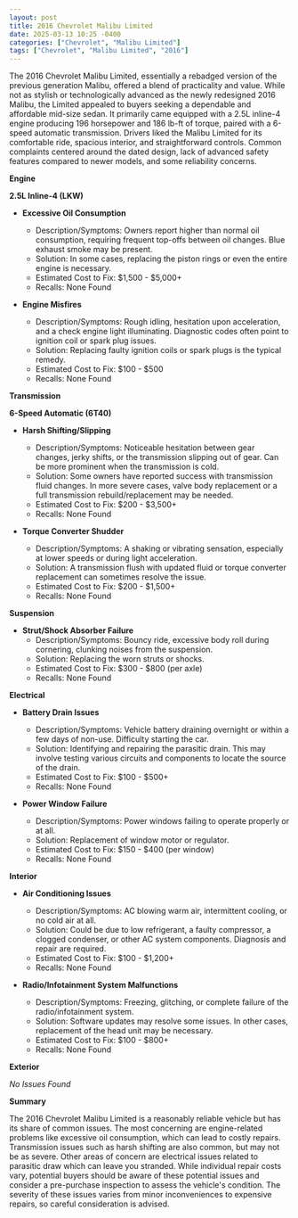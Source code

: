 ```yaml
---
layout: post
title: 2016 Chevrolet Malibu Limited
date: 2025-03-13 10:25 -0400
categories: ["Chevrolet", "Malibu Limited"]
tags: ["Chevrolet", "Malibu Limited", "2016"]
---
```

The 2016 Chevrolet Malibu Limited, essentially a rebadged version of the previous generation Malibu, offered a blend of practicality and value. While not as stylish or technologically advanced as the newly redesigned 2016 Malibu, the Limited appealed to buyers seeking a dependable and affordable mid-size sedan. It primarily came equipped with a 2.5L inline-4 engine producing 196 horsepower and 186 lb-ft of torque, paired with a 6-speed automatic transmission. Drivers liked the Malibu Limited for its comfortable ride, spacious interior, and straightforward controls. Common complaints centered around the dated design, lack of advanced safety features compared to newer models, and some reliability concerns.

**Engine**

**2.5L Inline-4 (LKW)**

*   **Excessive Oil Consumption**
    *   Description/Symptoms: Owners report higher than normal oil consumption, requiring frequent top-offs between oil changes. Blue exhaust smoke may be present.
    *   Solution: In some cases, replacing the piston rings or even the entire engine is necessary.
    *   Estimated Cost to Fix: $1,500 - $5,000+
    *   Recalls: None Found

* **Engine Misfires**
    * Description/Symptoms: Rough idling, hesitation upon acceleration, and a check engine light illuminating. Diagnostic codes often point to ignition coil or spark plug issues.
    * Solution: Replacing faulty ignition coils or spark plugs is the typical remedy.
    * Estimated Cost to Fix: $100 - $500
    * Recalls: None Found

**Transmission**

**6-Speed Automatic (6T40)**

*   **Harsh Shifting/Slipping**
    *   Description/Symptoms: Noticeable hesitation between gear changes, jerky shifts, or the transmission slipping out of gear. Can be more prominent when the transmission is cold.
    *   Solution: Some owners have reported success with transmission fluid changes. In more severe cases, valve body replacement or a full transmission rebuild/replacement may be needed.
    *   Estimated Cost to Fix: $200 - $3,500+
    *   Recalls: None Found

*   **Torque Converter Shudder**
    *   Description/Symptoms: A shaking or vibrating sensation, especially at lower speeds or during light acceleration.
    *   Solution: A transmission flush with updated fluid or torque converter replacement can sometimes resolve the issue.
    *   Estimated Cost to Fix: $200 - $1,500+
    *   Recalls: None Found

**Suspension**

*   **Strut/Shock Absorber Failure**
    *   Description/Symptoms: Bouncy ride, excessive body roll during cornering, clunking noises from the suspension.
    *   Solution: Replacing the worn struts or shocks.
    *   Estimated Cost to Fix: $300 - $800 (per axle)
    *   Recalls: None Found

**Electrical**

*   **Battery Drain Issues**
    *   Description/Symptoms: Vehicle battery draining overnight or within a few days of non-use. Difficulty starting the car.
    *   Solution: Identifying and repairing the parasitic drain. This may involve testing various circuits and components to locate the source of the drain.
    *   Estimated Cost to Fix: $100 - $500+
    *   Recalls: None Found

*   **Power Window Failure**
    *   Description/Symptoms: Power windows failing to operate properly or at all.
    *   Solution: Replacement of window motor or regulator.
    *   Estimated Cost to Fix: $150 - $400 (per window)
    *   Recalls: None Found

**Interior**

*   **Air Conditioning Issues**
    *   Description/Symptoms: AC blowing warm air, intermittent cooling, or no cold air at all.
    *   Solution: Could be due to low refrigerant, a faulty compressor, a clogged condenser, or other AC system components. Diagnosis and repair are required.
    *   Estimated Cost to Fix: $100 - $1,200+
    *   Recalls: None Found

*   **Radio/Infotainment System Malfunctions**
    *   Description/Symptoms: Freezing, glitching, or complete failure of the radio/infotainment system.
    *   Solution: Software updates may resolve some issues. In other cases, replacement of the head unit may be necessary.
    *   Estimated Cost to Fix: $100 - $800+
    *   Recalls: None Found

**Exterior**

*No Issues Found*

**Summary**

The 2016 Chevrolet Malibu Limited is a reasonably reliable vehicle but has its share of common issues. The most concerning are engine-related problems like excessive oil consumption, which can lead to costly repairs. Transmission issues such as harsh shifting are also common, but may not be as severe. Other areas of concern are electrical issues related to parasitic draw which can leave you stranded. While individual repair costs vary, potential buyers should be aware of these potential issues and consider a pre-purchase inspection to assess the vehicle's condition. The severity of these issues varies from minor inconveniences to expensive repairs, so careful consideration is advised.

